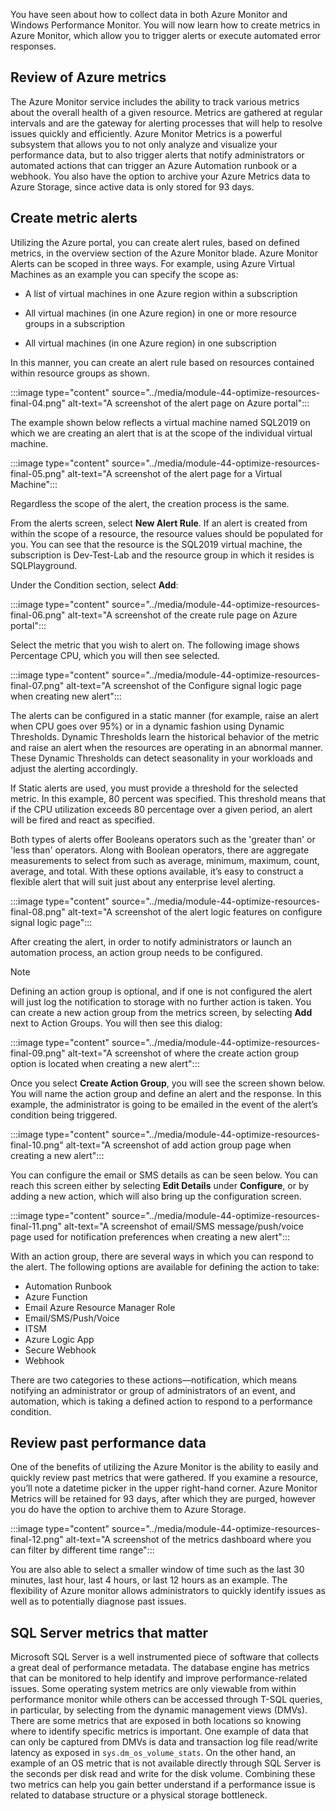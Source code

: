 You have seen about how to collect data in both Azure Monitor and Windows Performance Monitor. You will now learn how to create metrics in Azure Monitor, which allow you to trigger alerts or execute automated error responses.

## Review of Azure metrics

The Azure Monitor service includes the ability to track various metrics about the overall health of a given resource. Metrics are gathered at regular intervals and are the gateway for alerting processes that will help to resolve issues quickly and efficiently. Azure Monitor Metrics is a powerful subsystem that allows you to not only analyze and visualize your performance data, but to also trigger alerts that notify administrators or automated actions that can trigger an Azure Automation runbook or a webhook. You also have the option to archive your Azure Metrics data to Azure Storage, since active data is only stored for 93 days.

## Create metric alerts

Utilizing the Azure portal, you can create alert rules, based on defined metrics, in the overview section of the Azure Monitor blade. Azure Monitor Alerts can be scoped in three ways. For example, using Azure Virtual Machines as an example you can specify the scope as:

- A list of virtual machines in one Azure region within a subscription

- All virtual machines (in one Azure region) in one or more resource groups in a subscription

- All virtual machines (in one Azure region) in one subscription

In this manner, you can create an alert rule based on resources contained within resource groups as shown.

:::image type="content" source="../media/module-44-optimize-resources-final-04.png" alt-text="A screenshot of the alert page on Azure portal":::

The example shown below reflects a virtual machine named SQL2019 on which we are creating an alert that is at the scope of the individual virtual machine.

:::image type="content" source="../media/module-44-optimize-resources-final-05.png" alt-text="A screenshot of the alert page for a Virtual Machine":::

Regardless the scope of the alert, the creation process is the same.

From the alerts screen, select **New Alert Rule**. If an alert is created from within the scope of a resource, the resource values should be populated for you. You can see that the resource is the SQL2019 virtual machine, the subscription is Dev-Test-Lab and the resource group in which it resides is SQLPlayground.

Under the Condition section, select **Add**:

:::image type="content" source="../media/module-44-optimize-resources-final-06.png" alt-text="A screenshot of the create rule page on Azure portal":::

Select the metric that you wish to alert on. The following image shows Percentage CPU, which you will then see selected.

:::image type="content" source="../media/module-44-optimize-resources-final-07.png" alt-text="A screenshot of the Configure signal logic page when creating new alert":::

The alerts can be configured in a static manner (for example, raise an alert when CPU goes over 95%) or in a dynamic fashion using Dynamic Thresholds. Dynamic Thresholds learn the historical behavior of the metric and raise an alert when the resources are operating in an abnormal manner. These Dynamic Thresholds can detect seasonality in your workloads and adjust the alerting accordingly.

If Static alerts are used, you must provide a threshold for the selected metric. In this example, 80 percent was specified. This threshold means that if the CPU utilization exceeds 80 percentage over a given period, an alert will be fired and react as specified.

Both types of alerts offer Booleans operators such as the 'greater than' or 'less than' operators. Along with Boolean operators, there are aggregate measurements to select from such as average, minimum, maximum, count, average, and total. With these options available, it’s easy to construct a flexible alert that will suit just about any enterprise level alerting.

:::image type="content" source="../media/module-44-optimize-resources-final-08.png" alt-text="A screenshot of the alert logic features on configure signal logic page":::

After creating the alert, in order to notify administrators or launch an automation process, an action group needs to be configured.

>[!NOTE]
>Defining an action group is optional, and if one is not configured the alert will just log the notification to storage with no further action is taken. You can create a new action group from the metrics screen, by selecting **Add** next to Action Groups. You will then see this dialog:

:::image type="content" source="../media/module-44-optimize-resources-final-09.png" alt-text="A screenshot of where the create action group option is located when creating a new alert":::

Once you select **Create Action Group**, you will see the screen shown below. You will name the action group and define an alert and the response. In this example, the administrator is going to be emailed in the event of the alert’s condition being triggered.

:::image type="content" source="../media/module-44-optimize-resources-final-10.png" alt-text="A screenshot of add action group page when creating a new alert":::

 You can configure the email or SMS details as can be seen below. You can reach this screen either by selecting **Edit Details** under **Configure**, or by adding a new action, which will also bring up the configuration screen.

:::image type="content" source="../media/module-44-optimize-resources-final-11.png" alt-text="A screenshot of email/SMS message/push/voice page used for notification preferences when creating a new alert":::

With an action group, there are several ways in which you can respond to the alert. The following options are available for defining the action to take:

- Automation Runbook
- Azure Function
- Email Azure Resource Manager Role
- Email/SMS/Push/Voice
- ITSM
- Azure Logic App
- Secure Webhook
- Webhook

There are two categories to these actions—notification, which means notifying an administrator or group of administrators of an event, and automation, which is taking a defined action to respond to a performance condition.

## Review past performance data

One of the benefits of utilizing the Azure Monitor is the ability to easily and quickly review past metrics that were gathered. If you examine a resource, you’ll note a datetime picker in the upper right-hand corner. Azure Monitor Metrics will be retained for 93 days, after which they are purged, however you do have the option to archive them to Azure Storage.

:::image type="content" source="../media/module-44-optimize-resources-final-12.png" alt-text="A screenshot of the metrics dashboard where you can filter by different time range":::

You are also able to select a smaller window of time such as the last 30 minutes, last hour, last 4 hours, or last 12 hours as an example. The flexibility of Azure monitor allows administrators to quickly identify issues as well as to potentially diagnose past issues.

## SQL Server metrics that matter

Microsoft SQL Server is a well instrumented piece of software that collects a great deal of performance metadata. The database engine has metrics that can be monitored to help identify and improve performance-related issues. Some operating system metrics are only viewable from within performance monitor while others can be accessed through T-SQL queries, in particular, by selecting from the dynamic management views (DMVs). There are some metrics that are exposed in both locations so knowing where to identify specific metrics is important. One example of data that can only be captured from DMVs is data and transaction log file read/write latency as exposed in `sys.dm_os_volume_stats`. On the other hand, an example of an OS metric that is not available directly through SQL Server is the seconds per disk read and write for the disk volume. Combining these two metrics can help you gain better understand if a performance issue is related to database structure or a physical storage bottleneck.

